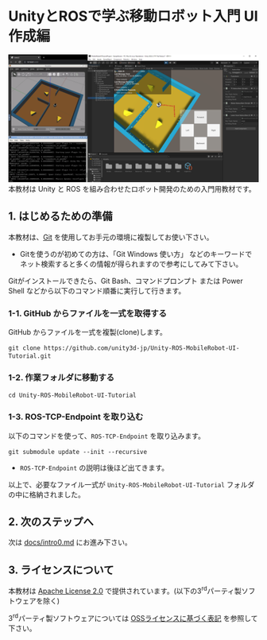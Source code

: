 # UnityとROSで学ぶ移動ロボット入門 UI作成編

![](./docs/images/intro0-1.png)
本教材は Unity と ROS を組み合わせたロボット開発のための入門用教材です。

## 1. はじめるための準備

本教材は、[Git](https://git-scm.com/) を使用してお手元の環境に複製してお使い下さい。

* Gitを使うのが初めての方は、「Git Windows 使い方」 などのキーワードでネット検索すると多くの情報が得られますので参考にしてみて下さい。

Gitがインストールできたら、Git Bash、コマンドプロンプト または Power Shell などから以下のコマンド順番に実行して行きます。

### 1-1. GitHub からファイルを一式を取得する

GitHub からファイルを一式を複製(clone)します。
```
git clone https://github.com/unity3d-jp/Unity-ROS-MobileRobot-UI-Tutorial.git
```

### 1-2. 作業フォルダに移動する
```
cd Unity-ROS-MobileRobot-UI-Tutorial
```

### 1-3. ROS-TCP-Endpoint を取り込む

以下のコマンドを使って、`ROS-TCP-Endpoint` を取り込みます。
```
git submodule update --init --recursive
```
* `ROS-TCP-Endpoint` の説明は後ほど出てきます。

以上で、必要なファイル一式が `Unity-ROS-MobileRobot-UI-Tutorial` フォルダの中に格納されました。

## 2. 次のステップへ

次は [docs/intro0.md](docs/intro0.md) にお進み下さい。

## 3. ライセンスについて

本教材は [Apache License 2.0](./LICENSE-2.0.txt) で提供されています。(以下の3<sup>rd</sup>パーティ製ソフトウェアを除く)

3<sup>rd</sup>パーティ製ソフトウェアについては [OSSライセンスに基づく表記](./THIRD-PARTY-LICENSE.md) を参照して下さい。